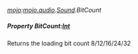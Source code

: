 _[mojo](../../modules/mojo/mojo-module.md):[mojo.audio](../../modules/mojo/mojo-audio.md).[Sound](../../modules/mojo/mojo-audio-sound.md).BitCount_
##### Property BitCount:[Int](../../modules/wonkey/wonkey-types-int.md)
Returns the loading bit count 8/12/16/24/32
